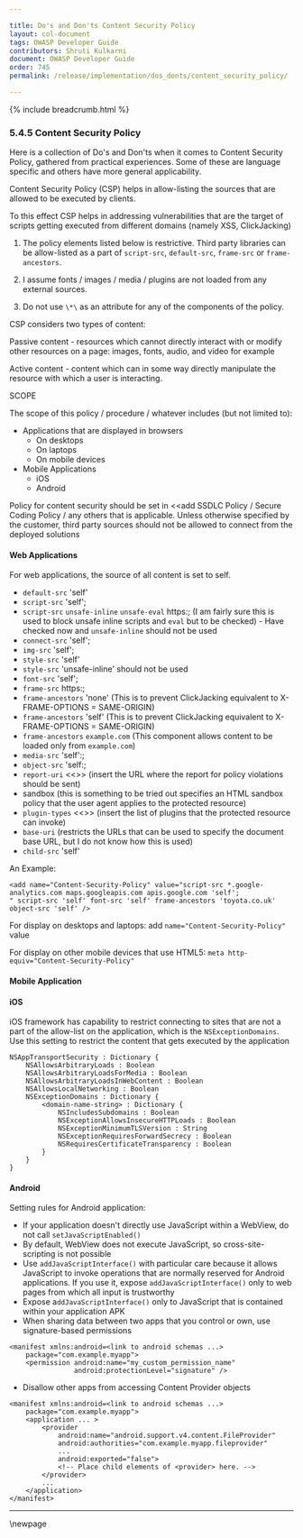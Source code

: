 ```yaml
---

title: Do's and Don'ts Content Security Policy
layout: col-document
tags: OWASP Developer Guide
contributors: Shruti Kulkarni
document: OWASP Developer Guide
order: 745
permalink: /release/implementation/dos_donts/content_security_policy/

---
```


{% include breadcrumb.html %}

### 5.4.5 Content Security Policy

Here is a collection of Do's and Don'ts when it comes to Content Security Policy, gathered from practical experiences.
Some of these are language specific and others have more general applicability.

Content Security Policy (CSP) helps in allow-listing the sources that are allowed to be executed by clients.

To this effect CSP helps in addressing vulnerabilities that are the target of scripts getting executed
from different domains (namely XSS, ClickJacking)  

1. The policy elements listed below is restrictive.
    Third party libraries can be allow-listed as a part of `script-src`, `default-src`, `frame-src`
    or `frame-ancestors`.

2. I assume fonts / images / media / plugins are not loaded from any external sources.

3. Do not use `\*\` as an attribute for any of the components of the policy.

CSP considers two types of content:

Passive content - resources which cannot directly interact with or modify other resources on a page:
images, fonts, audio, and video for example

Active content - content which can in some way directly manipulate the resource with which a user is interacting.

SCOPE

The scope of this policy / procedure / whatever includes (but not limited to):

- Applications that are displayed in browsers
  - On desktops
  - On laptops
  - On mobile devices
- Mobile Applications
  - iOS
  - Android

Policy for content security should be set in <<add SSDLC Policy / Secure Coding Policy / any others that is applicable.
Unless otherwise specified  by the customer, third party sources should not be allowed
to connect from the deployed solutions

#### Web Applications

For web applications, the source of all content is set to self.

- `default-src` 'self'
- `script-src` 'self';
- `script-src` `unsafe-inline` `unsafe-eval` https:; (I am fairly sure this is used to block unsafe inline scripts
    and `eval` but to be checked) - Have checked now and `unsafe-inline` should not be used
- `connect-src` 'self';
- `img-src` 'self';
- `style-src` 'self'
- `style-src` 'unsafe-inline' should not be used
- `font-src` 'self';
- `frame-src` https:;
- `frame-ancestors` 'none' (This is to prevent ClickJacking equivalent to X-FRAME-OPTIONS = SAME-ORIGIN)
- `frame-ancestors` 'self' (This is to prevent ClickJacking equivalent to X-FRAME-OPTIONS = SAME-ORIGIN)
- `frame-ancestors` `example.com` (This component allows content to be loaded only from `example.com`)
- `media-src` 'self':;
- `object-src` 'self:;
- `report-uri` <<>> (insert the URL where the report for policy violations should be sent)
- sandbox (this is something to be tried out specifies an HTML sandbox policy
     that the user agent applies to the protected resource)
- `plugin-types` <<>> (insert the list of plugins that the protected resource can invoke)
- `base-uri` (restricts the URLs that can be used to specify the document base URL, but I do not know how this is used)
- `child-src` 'self'

An Example:

```text
<add name="Content-Security-Policy" value="script-src *.google-analytics.com maps.googleapis.com apis.google.com 'self';
" script-src 'self' font-src 'self' frame-ancestors 'toyota.co.uk' object-src 'self' />
```

For display on desktops and laptops: add `name="Content-Security-Policy"` value

For display on other mobile devices that use HTML5: `meta http-equiv="Content-Security-Policy"`

#### Mobile Application

#### iOS

iOS framework has capability to restrict connecting to sites that are not a part of the allow-list on the application,
which is the `NSExceptionDomains`. Use this setting to restrict the content that gets executed by the application

```text
NSAppTransportSecurity : Dictionary {
    NSAllowsArbitraryLoads : Boolean
    NSAllowsArbitraryLoadsForMedia : Boolean
    NSAllowsArbitraryLoadsInWebContent : Boolean
    NSAllowsLocalNetworking : Boolean
    NSExceptionDomains : Dictionary {
        <domain-name-string> : Dictionary {
            NSIncludesSubdomains : Boolean
            NSExceptionAllowsInsecureHTTPLoads : Boolean
            NSExceptionMinimumTLSVersion : String
            NSExceptionRequiresForwardSecrecy : Boolean   
            NSRequiresCertificateTransparency : Boolean
        }
    }
}
```

#### Android

Setting rules for Android application:

- If your application doesn't directly use JavaScript within a WebView, do not call `setJavaScriptEnabled()`
- By default, WebView does not execute JavaScript, so cross-site-scripting is not possible
- Use `addJavaScriptInterface()` with particular care because it allows JavaScript to invoke operations
    that are normally reserved for Android applications. If you use it, expose `addJavaScriptInterface()`
    only to web pages from which all input is trustworthy
- Expose a`ddJavaScriptInterface()` only to JavaScript that is contained within your application APK
- When sharing data between two apps that you control or own, use signature-based permissions

```text
<manifest xmlns:android=<link to android schemas ...>
    package="com.example.myapp">
    <permission android:name="my_custom_permission_name"
                android:protectionLevel="signature" />
```

- Disallow other apps from accessing Content Provider objects

```text
<manifest xmlns:android=<link to android schemas ...>
    package="com.example.myapp">
    <application ... >
        <provider
            android:name="android.support.v4.content.FileProvider"
            android:authorities="com.example.myapp.fileprovider"
            ...
            android:exported="false">
            <!-- Place child elements of <provider> here. -->
        </provider>
        ...
    </application>
</manifest>
```

----



\newpage
